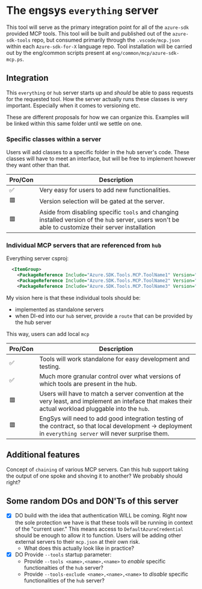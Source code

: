 # The engsys `everything` server

This tool will serve as the primary integration point for all of the `azure-sdk` provided MCP tools. This tool will be built and published out of the `azure-sdk-tools` repo, but consumed primarily through the `.vscode/mcp.json` within each `Azure-sdk-for-X` language repo. Tool installation will be carried out by the eng/common scripts present at `eng/common/mcp/azure-sdk-mcp.ps`.

## Integration

This `everything` or `hub` server starts up and _should_ be able to pass requests for the requested tool. How the server actually runs these classes is very important. Especially when it comes to versioning etc.

These are different proposals for how we can organize this. Examples will be linked within this same folder until we settle on one.

### Specific classes within a server

Users will add classes to a specific folder in the hub server's code. These classes will have to meet an interface, but will be free to implement however they want other than that.

|Pro/Con|Description|
|---|---|
|✅|Very easy for users to add new functionalities.|
|🟥|Version selection will be gated at the server.|
|🟥|Aside from disabling specific `tools` and changing installed version of the `hub` server, users won't be able to customize their server installation|

### Individual MCP servers that are **referenced** from `hub`

Everything server csproj:

```xml
  <ItemGroup>
    <PackageReference Include="Azure.SDK.Tools.MCP.ToolName1" Version="1.0.0" />
    <PackageReference Include="Azure.SDK.Tools.MCP.ToolName2" Version="1.0.0" />
    <PackageReference Include="Azure.SDK.Tools.MCP.ToolName3" Version="1.0.0" />
```

My vision here is that these individual tools should be:
- implemented as standalone servers
- when DI-ed into our `hub` server, provide a `route` that can be provided by the hub server

This way, users can add local `mcp`

|Pro/Con|Description|
|---|---|
|✅|Tools will work standalone for easy development and testing.|
|✅|Much more granular control over what versions of which tools are present in the hub.|
|🟥|Users will have to match a server convention at the very least, and implement an inteface that makes their actual workload pluggable into the `hub`.|
|🟥|EngSys will need to add good integration testing of the contract, so that local development -> deployment in `everything server` will never surprise them.|

## Additional features

Concept of `chaining` of various MCP servers. Can this hub support taking the output of one spoke and shoving it to another? We probably should right?


## Some random DOs and DON'Ts of this server

- [x] DO build with the idea that authentication WILL be coming. Right now the sole protection we have is that these tools will be running in context of the "current user." This means access to `DefaultAzureCredential` should be enough to allow it to function. Users will be adding other external servers to their `mcp.json` at their own risk.
  - What does this actually look like in practice?
- [x] DO Provide `--tools` startup parameter:
  - Provide `--tools <name>,<name>,<name>` to _enable_ specific functionalties of the `hub` server?
  - Provide `--tools-exclude <name>,<name>,<name>` to _disable_ specific functionalities of the `hub` server?
